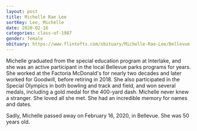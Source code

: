 ```yaml
---
layout: post
title: Michelle Rae Lee
sortKey: Lee, Michelle
date: 2020-02-16
categories: class-of-1987
gender: female
obituary: https://www.flintofts.com/obituary/Michelle-Rae-Lee/Bellevue-Washington/1869784
---
```

Michelle graduated from the special education program at Interlake, and she was an active participant in the local Bellevue parks programs for years. She worked at the Factoria McDonald's for nearly two decades and later worked for Goodwill, before retiring in 2018. She also participated in the Special Olympics in both bowling and track and field, and won several medals, including a gold medal for the 400-yard dash. Michelle never knew a stranger. She loved all she met. She had an incredible memory for names and dates. 

Sadly, Michelle passed away on February 16, 2020, in Bellevue. She was 50 years old.